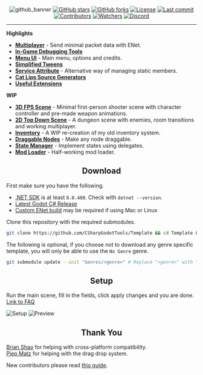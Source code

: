 <div align="center">
    <img src="https://github.com/user-attachments/assets/46eb7938-3a35-4fd0-a7fd-4c045696ee6a" alt="github_banner" />
    <a href="https://github.com/ValksGodotTools/Template/stargazers"><img src="https://img.shields.io/github/stars/ValksGodotTools/Template?style=flat&labelColor=1a1a1a&color=3399FF" alt="GitHub stars" /></a>
    <a href="https://github.com/ValksGodotTools/Template/network"><img src="https://img.shields.io/github/forks/ValksGodotTools/Template?style=flat&labelColor=1a1a1a&color=3399FF" alt="GitHub forks" /></a>
    <a href="https://github.com/ValksGodotTools/Template/blob/main/LICENSE"><img src="https://img.shields.io/github/license/ValksGodotTools/Template?style=flat&labelColor=1a1a1a&color=3399FF" alt="License" /></a>
    <a href="https://github.com/ValksGodotTools/Template/commits/main"><img src="https://img.shields.io/github/last-commit/ValksGodotTools/Template?style=flat&labelColor=1a1a1a&color=3399FF" alt="Last commit" /></a>
    <a href="https://github.com/ValksGodotTools/Template/graphs/contributors"><img src="https://img.shields.io/github/contributors/ValksGodotTools/Template?style=flat&labelColor=1a1a1a&color=3399FF" alt="Contributors" /></a>
    <a href="https://github.com/ValksGodotTools/Template/watchers"><img src="https://img.shields.io/github/watchers/ValksGodotTools/Template?style=flat&labelColor=1a1a1a&color=3399FF" alt="Watchers" /></a>
    <a href="https://discord.gg/j8HQZZ76r8"><img src="https://img.shields.io/discord/955956101554266132?label=discord&style=flat&color=3399FF&labelColor=1a1a1a" alt="Discord" /></a>
</div>

----

**Highlights**
- **[Multiplayer](https://github.com/CSharpGodotTools/Template/wiki/Multiplayer)** - Send minimal packet data with ENet.
- **[In-Game Debugging Tools](https://github.com/CSharpGodotTools/Template/wiki/In%E2%80%90Game-Debugging)**
- **[Menu UI](https://github.com/CSharpGodotTools/Template/wiki/Menu-UI)** - Main menu, options and credits.
- **[Simplified Tweens](https://github.com/CSharpGodotTools/Template/wiki/Simplified-Tweens)**
- **[Service Attribute](https://github.com/CSharpGodotTools/Template/wiki/Services)** - Alternative way of managing static members.
- **[Cat Lips Source Generators](https://github.com/CSharpGodotTools/Template/wiki/Source-Generators)**
- **[Useful Extensions](https://github.com/CSharpGodotTools/Template/wiki/Extensions)**

**WIP**
- **[3D FPS Scene](https://github.com/CSharpGodotTools/Template/wiki/3D-FPS)** - Minimal first-person shooter scene with character controller and pre-made weapon animations.
- **[2D Top Down Scene](https://github.com/CSharpGodotTools/Template/wiki/2D-Top-Down)** - A dungeon scene with enemies, room transitions and working multiplayer.
- **[Inventory](https://github.com/CSharpGodotTools/Template/wiki/Inventory)** - A WIP re-creation of my old inventory system.
- **[Draggable Nodes](https://github.com/CSharpGodotTools/Template/wiki/Draggable-Nodes)** - Make any node draggable.
- **[State Manager](https://github.com/CSharpGodotTools/Template/wiki/State-Manager)** - Implement states using delegates.
- **[Mod Loader](https://github.com/CSharpGodotTools/Template/wiki/Mod-Loader)** - Half-working mod loader.

<div align="center">
    <h2>Download</h2>
</div>

First make sure you have the following.
- [.NET SDK](https://dotnet.microsoft.com/download) is at least `8.0.400`. Check with `dotnet --version`.
- [Latest Godot C# Release](https://godotengine.org/)
- [Custom ENet build](https://github.com/CSharpGodotTools/Template/wiki/Custom-ENet-Builds) may be required if using Mac or Linux

Clone this repository with the required submodules.
```bash
git clone https://github.com/CSharpGodotTools/Template && cd Template && git submodule update --init addons/Framework addons/imgui-godot
```

The following is optional, if you choose not to download any genre specific template, you will only be able to use the `No Genre` genre.
```bash
git submodule update --init "Genres/<genre>" # Replace "<genre>" with "2D Top Down" or "3D FPS" without the ""
```

<div align="center">
    <h2>Setup</h2>
</div>

Run the main scene, fill in the fields, click apply changes and you are done. [Link to FAQ](https://github.com/CSharpGodotTools/Template/wiki/FAQ)  

![Setup](https://github.com/user-attachments/assets/c924041f-b4d9-48bc-89ae-f7be01305f3e)
![Preview](https://github.com/user-attachments/assets/1d3eb4ee-eb60-49d2-96e8-fb132e02fb6b)

<div align="center">
    <h2>Thank You</h2>
</div>

[Brian Shao](https://github.com/cydq) for helping with cross-platform compatibility.  
[Piep Matz](https://github.com/riffy) for helping with the drag drop system.  

New contributors please read [this guide](https://github.com/CSharpGodotTools/Template/wiki/Contributing).
